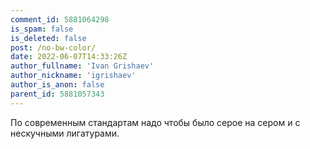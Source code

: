 ```yaml
---
comment_id: 5881064298
is_spam: false
is_deleted: false
post: /no-bw-color/
date: 2022-06-07T14:33:26Z
author_fullname: 'Ivan Grishaev'
author_nickname: 'igrishaev'
author_is_anon: false
parent_id: 5881057343
---
```


<p>По современным стандартам надо чтобы было серое на сером и с нескучными лигатурами.</p>
